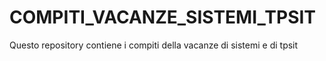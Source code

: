# COMPITI_VACANZE_SISTEMI_TPSIT
Questo repository contiene i compiti della vacanze di sistemi e di tpsit
